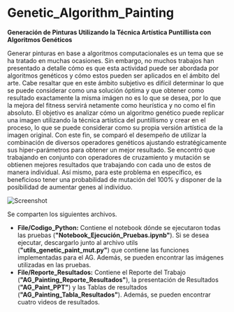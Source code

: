 # Genetic_Algorithm_Painting
**Generación de Pinturas Utilizando la Técnica Artística Puntillista con Algoritmos Genéticos**

Generar pinturas en base a algoritmos computacionales es un tema que se ha tratado en
muchas ocasiones. Sin embargo, no muchos trabajos han presentado a detalle cómo es que esta actividad
puede ser abordada por algoritmos genéticos y cómo estos pueden ser aplicados en el ámbito del arte. Cabe
resaltar que en este ámbito subjetivo es difícil determinar lo que se puede considerar como una solución
óptima y que obtener como resultado exactamente la misma imágen no es lo que se desea, por lo que la
mejora del fitness servirá netamente como heurística y no como el fin absoluto. El objetivo es analizar
cómo un algoritmo genético puede replicar una imagen utilizando la técnica artística del puntillismo y crear
en el proceso, lo que se puede considerar como su propia versión artística de la imagen original. Con este
fin, se comparó el desempeño de utilizar la combinación de diversos operadores genéticos ajustando
estratégicamente sus hiper-parámetros para obtener un mejor resultado. Se encontró que trabajando en
conjunto con operadores de cruzamiento y mutación se obtienen mejores resultados que trabajando con
cada uno de estos de manera individual. Así mismo, para este problema en específico, es beneficioso tener
una probabilidad de mutación del 100% y disponer de la posibilidad de aumentar genes al individuo.

![Screenshot](/Codigo_Python/Imagenes_Pruebas/bros.jpg)

Se comparten los siguientes archivos.
  - **File/Codigo_Python:** Contiene el notebook dónde se ejecutaron todas las pruebas (**"Notebook_Ejecución_Pruebas.ipynb"**). Si se desea ejecutar, descargarlo junto al archivo utils (**"utils_genetic_paint_mut.py"**) que contiene las funciones implementadas para el AG. Además, se pueden encontrar las imágenes utilizadas en las pruebas.
  - **File/Reporte_Resultados:** Contiene el Reporte del Trabajo (**"AG_Painting_Reporte_Resultados"**), la presentación de Resultados (**"AG_Paint_PPT"**) y las Tablas de resultados (**"AG_Painting_Tabla_Resultados"**). Además, se pueden encontrar cuatro videos de resultados.
